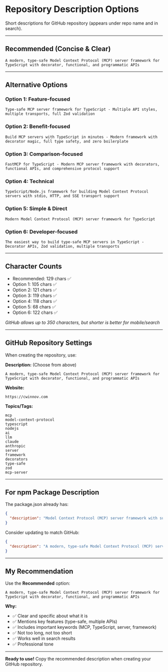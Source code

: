 # Repository Description Options

Short descriptions for GitHub repository (appears under repo name and in search).

---

## Recommended (Concise & Clear)

```
A modern, type-safe Model Context Protocol (MCP) server framework for TypeScript with decorator, functional, and programmatic APIs
```

---

## Alternative Options

### Option 1: Feature-focused
```
Type-safe MCP server framework for TypeScript - Multiple API styles, multiple transports, full Zod validation
```

### Option 2: Benefit-focused
```
Build MCP servers with TypeScript in minutes - Modern framework with decorator magic, full type safety, and zero boilerplate
```

### Option 3: Comparison-focused
```
FastMCP for TypeScript - Modern MCP server framework with decorators, functional APIs, and comprehensive protocol support
```

### Option 4: Technical
```
TypeScript/Node.js framework for building Model Context Protocol servers with stdio, HTTP, and SSE transport support
```

### Option 5: Simple & Direct
```
Modern Model Context Protocol (MCP) server framework for TypeScript
```

### Option 6: Developer-focused
```
The easiest way to build type-safe MCP servers in TypeScript - Decorator APIs, Zod validation, multiple transports
```

---

## Character Counts

- Recommended: 129 chars ✅
- Option 1: 105 chars ✅
- Option 2: 121 chars ✅
- Option 3: 119 chars ✅
- Option 4: 118 chars ✅
- Option 5: 68 chars ✅
- Option 6: 122 chars ✅

*GitHub allows up to 350 characters, but shorter is better for mobile/search*

---

## GitHub Repository Settings

When creating the repository, use:

**Description:** (Choose from above)
```
A modern, type-safe Model Context Protocol (MCP) server framework for TypeScript with decorator, functional, and programmatic APIs
```

**Website:**
```
https://cwinnov.com
```

**Topics/Tags:**
```
mcp
model-context-protocol
typescript
nodejs
ai
llm
claude
anthropic
server
framework
decorators
type-safe
zod
mcp-server
```

---

## For npm Package Description

The package.json already has:
```json
{
  "description": "Model Context Protocol (MCP) server framework with support for multiple transports"
}
```

Consider updating to match GitHub:
```json
{
  "description": "A modern, type-safe Model Context Protocol (MCP) server framework for TypeScript with decorator, functional, and programmatic APIs"
}
```

---

## My Recommendation

Use the **Recommended** option:
```
A modern, type-safe Model Context Protocol (MCP) server framework for TypeScript with decorator, functional, and programmatic APIs
```

**Why:**
- ✅ Clear and specific about what it is
- ✅ Mentions key features (type-safe, multiple APIs)
- ✅ Includes important keywords (MCP, TypeScript, server, framework)
- ✅ Not too long, not too short
- ✅ Works well in search results
- ✅ Professional tone

---

**Ready to use!** Copy the recommended description when creating your GitHub repository.

